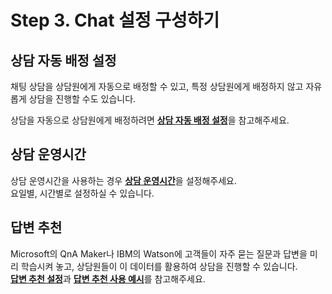 # Step 3. Chat 설정 구성하기

## 상담 자동 배정 설정

채팅 상담을 상담원에게 자동으로 배정할 수 있고, 특정 상담원에게 배정하지 않고 자유롭게 상담을 진행할 수도 있습니다.

상담을 자동으로 상담원에게 배정하려면 [**상담 자동 배정 설정**](../../chat/settings/conversations.md#undefined-3)을 참고해주세요.

## 상담 운영시간

상담 운영시간을 사용하는 경우 [**상담 운영시간**](../../chat/settings/conversations.md#undefined-2)을 설정해주세요.  
요일별, 시간별로 설정하실 수 있습니다.

## 답변 추천

Microsoft의 QnA Maker나 IBM의 Watson에 고객들이 자주 묻는 질문과 답변을 미리 학습시켜 놓고, 상담원들이 이 데이터를 활용하여 상담을 진행할 수 있습니다.  
[**답변 추천 설정**](../../chat/settings/conversations.md#undefined)과 [**답변 추천 사용 예시**](../../chat/conversations/fields.md#undefined-3)를 참고해주세요.

